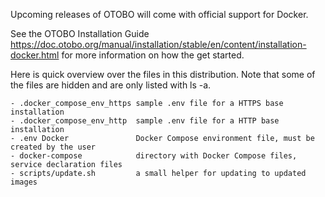 Upcoming releases of OTOBO will come with official support for Docker.

See the OTOBO Installation Guide https://doc.otobo.org/manual/installation/stable/en/content/installation-docker.html
for more information on how the get started.

Here is quick overview over the files in this distribution. Note that some of the files are hidden
and are only listed with ls -a.

    - .docker_compose_env_https sample .env file for a HTTPS base installation
    - .docker_compose_env_http  sample .env file for a HTTP base installation
    - .env Docker               Docker Compose environment file, must be created by the user
    - docker-compose            directory with Docker Compose files, service declaration files
    - scripts/update.sh         a small helper for updating to updated images

